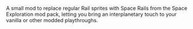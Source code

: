 A small mod to replace regular Rail sprites with Space Rails from the Space Exploration mod pack, letting you bring an interplanetary touch to your vanilla or other modded playthroughs.